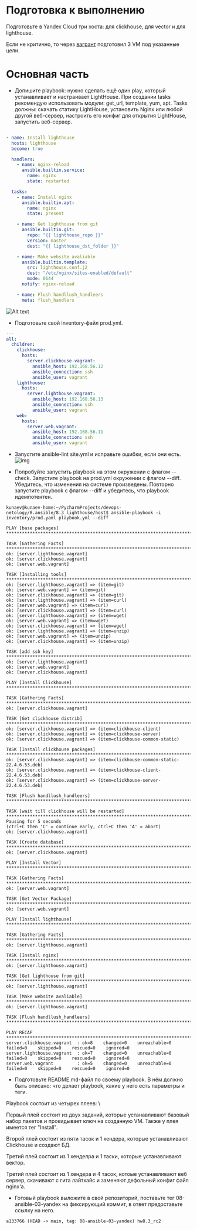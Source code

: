 # Подготовка к выполнению

Подготовьте в Yandex Cloud три хоста: для clickhouse, для vector и для lighthouse.

Если не критично, то через [вагрант](https://github.com/nkunaev/devops-netology/blob/main/8.ansible/8.3_lighthouse/host/Vagrantfile) подготовил 3 VM под указанные цели.

# Основная часть

* Допишите playbook: нужно сделать ещё один play, который устанавливает и настраивает LightHouse. При создании tasks рекомендую использовать модули: get_url, template, yum, apt.
Tasks должны: скачать статику LightHouse, установить Nginx или любой другой веб-сервер, настроить его конфиг для открытия LightHouse, запустить веб-сервер.

```yaml

- name: Install lighthouse
  hosts: lighthouse
  become: true

  handlers:
    - name: nginx-reload
      ansible.builtin.service:
        name: nginx
        state: restarted

  tasks:
    - name: Install nginx
      ansible.builtin.apt:
        name: nginx
        state: present

    - name: Get lighthouse from git
      ansible.builtin.git:
        repo: "{{ lighthouse_repo }}"
        version: master
        dest: "{{ lighthouse_dst_folder }}"

    - name: Make website avaliable
      ansible.builtin.template:
        src: lighthouse.conf.j2
        dest: "/etc/nginx/sites-enabled/default"
        mode: 0644
      notify: nginx-reload

    - name: Flush handllush_handleers
      meta: flush_handlers

```

![Alt text](img/image1.png)


* Подготовьте свой inventory-файл prod.yml.
```yaml
---
all:
  children:
    clickhouse:
      hosts:
        server.clickhouse.vagrant:
          ansible_host: 192.168.56.12
          ansible_connection: ssh
          ansible_user: vagrant
    lighthouse:
      hosts:
        server.lighthouse.vagrant:
          ansible_host: 192.168.56.13
          ansible_connection: ssh
          ansible_user: vagrant
    web:
      hosts:
        server.web.vagrant:
          ansible_host: 192.168.56.11
          ansible_connection: ssh
          ansible_user: vagrant
```
* Запустите ansible-lint site.yml и исправьте ошибки, если они есть.
![img](img/image.png)

* Попробуйте запустить playbook на этом окружении с флагом --check. Запустите playbook на prod.yml окружении с флагом --diff. Убедитесь, что изменения на системе произведены. Повторно запустите playbook с флагом --diff и убедитесь, что playbook идемпотентен.
```ignorelang
kunaev@kunaev-home:~/PycharmProjects/devops-netology/8.ansible/8.3_lighthouse/host$ ansible-playbook -i inventory/prod.yaml playbook.yml --diff

PLAY [base packages] *************************************************************************************************

TASK [Gathering Facts] ***********************************************************************************************
ok: [server.lighthouse.vagrant]
ok: [server.clickhouse.vagrant]
ok: [server.web.vagrant]

TASK [Installing tools] **********************************************************************************************
ok: [server.lighthouse.vagrant] => (item=git)
ok: [server.web.vagrant] => (item=git)
ok: [server.clickhouse.vagrant] => (item=git)
ok: [server.lighthouse.vagrant] => (item=curl)
ok: [server.web.vagrant] => (item=curl)
ok: [server.clickhouse.vagrant] => (item=curl)
ok: [server.lighthouse.vagrant] => (item=wget)
ok: [server.web.vagrant] => (item=wget)
ok: [server.clickhouse.vagrant] => (item=wget)
ok: [server.lighthouse.vagrant] => (item=unzip)
ok: [server.web.vagrant] => (item=unzip)
ok: [server.clickhouse.vagrant] => (item=unzip)

TASK [add ssh key] ***************************************************************************************************
ok: [server.lighthouse.vagrant]
ok: [server.web.vagrant]
ok: [server.clickhouse.vagrant]

PLAY [Install Clickhouse] ********************************************************************************************

TASK [Gathering Facts] ***********************************************************************************************
ok: [server.clickhouse.vagrant]

TASK [Get clickhouse distrib] ****************************************************************************************
ok: [server.clickhouse.vagrant] => (item=clickhouse-client)
ok: [server.clickhouse.vagrant] => (item=clickhouse-server)
ok: [server.clickhouse.vagrant] => (item=clickhouse-common-static)

TASK [Install clickhouse packages] ***********************************************************************************
ok: [server.clickhouse.vagrant] => (item=clickhouse-common-static-22.4.6.53.deb)
ok: [server.clickhouse.vagrant] => (item=clickhouse-client-22.4.6.53.deb)
ok: [server.clickhouse.vagrant] => (item=clickhouse-server-22.4.6.53.deb)

TASK [Flush handllush_handleers] *************************************************************************************

TASK [wait till clickhouse will be restarted] ************************************************************************
Pausing for 5 seconds
(ctrl+C then 'C' = continue early, ctrl+C then 'A' = abort)
ok: [server.clickhouse.vagrant]

TASK [Create database] ***********************************************************************************************
ok: [server.clickhouse.vagrant]

PLAY [Install Vector] ************************************************************************************************

TASK [Gathering Facts] ***********************************************************************************************
ok: [server.web.vagrant]

TASK [Get Vector Package] ********************************************************************************************
ok: [server.web.vagrant]

PLAY [Install lighthouse] ********************************************************************************************

TASK [Gathering Facts] ***********************************************************************************************
ok: [server.lighthouse.vagrant]

TASK [Install nginx] *************************************************************************************************
ok: [server.lighthouse.vagrant]

TASK [Get lighthouse from git] ***************************************************************************************
ok: [server.lighthouse.vagrant]

TASK [Make website avaliable] ****************************************************************************************
ok: [server.lighthouse.vagrant]

TASK [Flush handllush_handleers] *************************************************************************************

PLAY RECAP ***********************************************************************************************************
server.clickhouse.vagrant  : ok=8    changed=0    unreachable=0    failed=0    skipped=0    rescued=0    ignored=0   
server.lighthouse.vagrant  : ok=7    changed=0    unreachable=0    failed=0    skipped=0    rescued=0    ignored=0   
server.web.vagrant         : ok=5    changed=0    unreachable=0    failed=0    skipped=0    rescued=0    ignored=0   

```

* Подготовьте README.md-файл по своему playbook. В нём должно быть описано: что делает playbook, какие у него есть параметры и теги.

Playbook состоит из четырех  плеев: \

Первый плей состоит из двух заданий, которые устанавливают базовый набор пакетов и прокидывает ключ на созданную VM. Также у плея имеется тег "Install".

Второй плей состоит из пяти тасок и 1 хендера, которые устанавливают Clickhouse и создают БД.

Третий плей состоит из 1 хенделра и 1 таски, которые устанавливают вектор.

Третий плей состоит из 1 хендера и 4 тасок, котоые устанавливают веб сервер, скачивают с гита лайтхайс и заменяют дефольный конфиг файл nginx'a.


* Готовый playbook выложите в свой репозиторий, поставьте тег 08-ansible-03-yandex на фиксирующий коммит, в ответ предоставьте ссылку на него.

```ignorelang
a133766 (HEAD -> main, tag: 08-ansible-03-yandex) hw8.3_rc2
```
